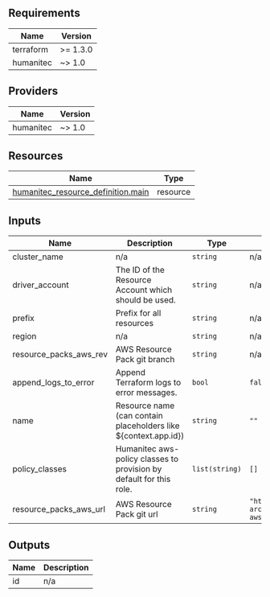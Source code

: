 <!-- BEGIN_TF_DOCS -->
## Requirements

| Name | Version |
|------|---------|
| terraform | >= 1.3.0 |
| humanitec | ~> 1.0 |

## Providers

| Name | Version |
|------|---------|
| humanitec | ~> 1.0 |

## Resources

| Name | Type |
|------|------|
| [humanitec_resource_definition.main](https://registry.terraform.io/providers/humanitec/humanitec/latest/docs/resources/resource_definition) | resource |

## Inputs

| Name | Description | Type | Default | Required |
|------|-------------|------|---------|:--------:|
| cluster\_name | n/a | `string` | n/a | yes |
| driver\_account | The ID of the Resource Account which should be used. | `string` | n/a | yes |
| prefix | Prefix for all resources | `string` | n/a | yes |
| region | n/a | `string` | n/a | yes |
| resource\_packs\_aws\_rev | AWS Resource Pack git branch | `string` | n/a | yes |
| append\_logs\_to\_error | Append Terraform logs to error messages. | `bool` | `false` | no |
| name | Resource name (can contain placeholders like ${context.app.id}) | `string` | `""` | no |
| policy\_classes | Humanitec aws-policy classes to provision by default for this role. | `list(string)` | `[]` | no |
| resource\_packs\_aws\_url | AWS Resource Pack git url | `string` | `"https://github.com/humanitec-architecture/resource-packs-aws.git"` | no |

## Outputs

| Name | Description |
|------|-------------|
| id | n/a |
<!-- END_TF_DOCS -->